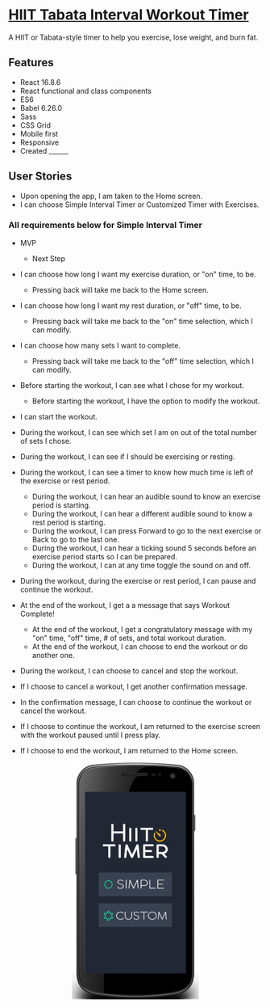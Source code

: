 # [HIIT Tabata Interval Workout Timer](https://ly900.github.io/hiit-timer/index.html)
A HIIT or Tabata-style timer to help you exercise, lose weight, and burn fat.

## Features
- React 16.8.6
- React functional and class components
- ES6
- Babel 6.26.0
- Sass
- CSS Grid
- Mobile first
- Responsive
- Created ______

## User Stories
* Upon opening the app, I am taken to the Home screen.
* I can choose Simple Interval Timer or Customized Timer with Exercises.

### All requirements below for Simple Interval Timer
* MVP
  * Next Step

* I can choose how long I want my exercise duration, or "on" time, to be.
  * Pressing back will take me back to the Home screen.
* I can choose how long I want my rest duration, or "off" time, to be.
  * Pressing back will take me back to the "on" time selection, which I can modify.
* I can choose how many sets I want to complete. 
  * Pressing back will take me back to the "off" time selection, which I can modify.
* Before starting the workout, I can see what I chose for my workout.
  * Before starting the workout, I have the option to modify the workout.
* I can start the workout.
* During the workout, I can see which set I am on out of the total number of sets I chose.
* During the workout, I can see if I should be exercising or resting.
* During the workout, I can see a timer to know how much time is left of the exercise or rest period.
  * During the workout, I can hear an audible sound to know an exercise period is starting.
  * During the workout, I can hear a different audible sound to know a rest period is starting.
  * During the workout, I can press Forward to go to the next exercise or Back to go to the last one.
  * During the workout, I can hear a ticking sound 5 seconds before an exercise period starts so I can be prepared.
  * During the workout, I can at any time toggle the sound on and off.
* During the workout, during the exercise or rest period, I can pause and continue the workout.
* At the end of the workout, I get a a message that says Workout Complete!
  * At the end of the workout, I get a congratulatory message with my "on" time, "off" time, # of sets, and total workout duration.
  * At the end of the workout, I can choose to end the workout or do another one. 
* During the workout, I can choose to cancel and stop the workout.
* If I choose to cancel a workout, I get another confirmation message.
* In the confirmation message, I can choose to continue the workout or cancel the workout.
* If I choose to continue the workout, I am returned to the exercise screen with the workout paused until I press play.
* If I choose to end the workout, I am returned to the Home screen.

<center><img src="/assets/hiit-timer-screenshot.png" alt="HIIT Timer" width=50%></center>
